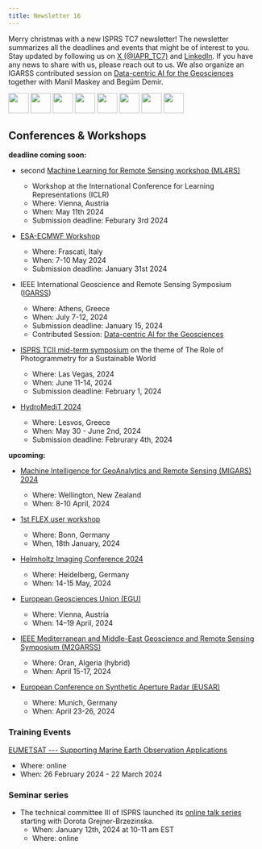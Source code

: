 ```yaml
---
title: Newsletter 16
---
```


Merry christmas with a new ISPRS TC7 newsletter! The newsletter summarizes all the deadlines and events that might be of interest to you. Stay updated by following us on [X (@IAPR_TC7)](https://twitter.com/IAPR_TC7) and [LinkedIn](https://www.linkedin.com/company/iapr-technical-committee-7-tc7-%E2%80%93-remote-sensing-and-mapping). If you have any news to share with us, please reach out to us.
We also organize an IGARSS contributed session on [Data-centric AI for the Geosciences](https://2024.ieeeigarss.org/Papers/Submission.asp?SessionType=CCS&ID=2030) together with Manil Maskey and Begüm Demir.

<img src="https://upload.wikimedia.org/wikipedia/commons/thumb/c/cc/Christmas_tree_02.svg/423px-Christmas_tree_02.svg.png" width=40px>
<img src="https://upload.wikimedia.org/wikipedia/commons/d/d2/Weihnachtsbaum.wiki.png" width=40px>
<img src="https://upload.wikimedia.org/wikipedia/commons/thumb/c/cc/Christmas_tree_02.svg/423px-Christmas_tree_02.svg.png" width=40px>
<img src="https://upload.wikimedia.org/wikipedia/commons/d/d2/Weihnachtsbaum.wiki.png" width=40px>
<img src="https://upload.wikimedia.org/wikipedia/commons/thumb/c/cc/Christmas_tree_02.svg/423px-Christmas_tree_02.svg.png" width=40px>
<img src="https://upload.wikimedia.org/wikipedia/commons/d/d2/Weihnachtsbaum.wiki.png" width=40px>
<img src="https://upload.wikimedia.org/wikipedia/commons/thumb/c/cc/Christmas_tree_02.svg/423px-Christmas_tree_02.svg.png" width=40px>
<img src="https://upload.wikimedia.org/wikipedia/commons/d/d2/Weihnachtsbaum.wiki.png" width=40px>

## Conferences & Workshops 

**deadline coming soon:**

* second [Machine Learning for Remote Sensing workshop (ML4RS)](https://ml-for-rs.github.io/iclr2024/)
    * Workshop at the International Conference for Learning Representations (ICLR)
    * Where: Vienna, Austria
    * When: May 11th 2024
    * Submission deadline: Feburary 3rd 2024

* [ESA-ECMWF Workshop](https://www.ml4esop.esa.int/)
    * Where: Frascati, Italy
    * When: 7-10 May 2024
    * Submission deadline: January 31st 2024

* IEEE International Geoscience and Remote Sensing Symposium ([IGARSS](https://www.2024.ieeeigarss.org/))
    * Where: Athens, Greece
    * When: July 7-12, 2024
    * Submission deadline: January 15, 2024
    * Contributed Session: [Data-centric AI for the Geosciences](https://2024.ieeeigarss.org/Papers/Submission.asp?SessionType=CCS&ID=2030)

* [ISPRS TCII mid-term symposium](https://www.isprs.org/tc2-symposium2024/index.html) on the theme of The Role of Photogrammetry for a Sustainable World 
    * Where: Las Vegas, 2024
    * When: June 11-14, 2024
    * Submission deadline: February 1, 2024

* [HydroMediT 2024](https://hydromedit.gr/)
    * Where: Lesvos, Greece
    * When: May 30 - June 2nd, 2024
    * Submission deadline: Februrary 4th, 2024

**upcoming:**

* [Machine Intelligence for GeoAnalytics and Remote Sensing (MIGARS) 2024](https://www.grss-ieee.org/resources/news/migars-2024/)
    * Where: Wellington, New Zealand
    * When: 8-10 April, 2024

* [1st FLEX user workshop](https://www.fz-juelich.de/en/ibg/ibg-2/aktuelles/termine/flex_user_workshop_001)
    * Where: Bonn, Germany
    * When, 18th January, 2024

* [Helmholtz Imaging Conference 2024](https://helmholtz-imaging.de/news/helmholtz-imaging-conference-2024/)
    * Where: Heidelberg, Germany
    * When: 14-15 May, 2024

* [European Geosciences Union (EGU)](https://www.egu.eu/)
    * Where: Vienna, Austria
    * When: 14–19 April, 2024

* [IEEE Mediterranean and Middle-East Geoscience and Remote Sensing Symposium (M2GARSS)](https://2024.m2garss.org/index.php)
    * Where: Oran, Algeria (hybrid)
    * When: April 15-17, 2024

* [European Conference on Synthetic Aperture Radar (EUSAR)](https://www.eusar.de/en)
    * Where: Munich, Germany
    * When: April 23-26, 2024

### Training Events

[EUMETSAT --- Supporting Marine Earth Observation Applications](https://trainingevents.eumetsat.int/trui/events/2359?s=31)
 * Where: online
 * When: 26 February 2024 - 22 March 2024 

### Seminar series

* The technical committee III of ISPRS launched its [online talk series](https://www2.isprs.org/commissions/comm2/activities/online_talk_series/%C2%A0) starting with Dorota Grejner-Brzezinska.
    * When: January 12th, 2024 at 10-11 am EST
    * Where: online